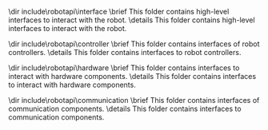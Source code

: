 \dir include\robotapi\interface
\brief This folder contains high-level interfaces to interact with the robot.
\details This folder contains high-level interfaces to interact with the robot.

\dir include\robotapi\controller
\brief This folder contains interfaces of robot controllers.
\details This folder contains interfaces to robot controllers.

\dir include\robotapi\hardware
\brief This folder contains interfaces to interact with hardware components.
\details This folder contains interfaces to interact with hardware components.

\dir include\robotapi\communication
\brief This folder contains interfaces of communication components.
\details This folder contains interfaces to communication components.